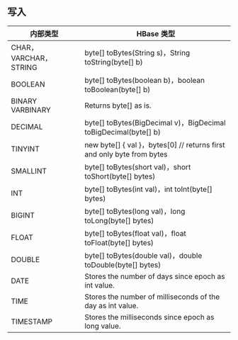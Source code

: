 ## 写入

| 内部类型 | HBase 类型 |
|---------|---------|
| CHAR，VARCHAR，STRING| byte[] toBytes(String s)，String toString(byte[] b)	| 
| BOOLEAN| byte[] toBytes(boolean b)，boolean toBoolean(byte[] b)	| 
| BINARY VARBINARY| Returns byte[] as is.	| 
| DECIMAL| byte[] toBytes(BigDecimal v)，BigDecimal toBigDecimal(byte[] b)	| 
| TINYINT| new byte[] { val }，bytes[0] // returns first and only byte from bytes	| 
| SMALLINT| byte[] toBytes(short val)，short toShort(byte[] bytes)	| 
| INT| byte[] toBytes(int val)，int toInt(byte[] bytes)	| 
| BIGINT| byte[] toBytes(long val)，long toLong(byte[] bytes)	| 
| FLOAT| byte[] toBytes(float val)，float toFloat(byte[] bytes)	| 
|DOUBLE|  byte[] toBytes(double val)，double toDouble(byte[] bytes)	| 
| DATE| Stores the number of days since epoch as int value.	| 
| TIME| Stores the number of milliseconds of the day as int value.	| 
| TIMESTAMP| Stores the milliseconds since epoch as long value.	| 

